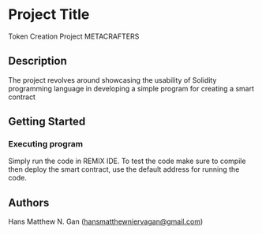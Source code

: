 # Project Title

Token Creation Project METACRAFTERS

## Description

The project revolves around showcasing the usability of Solidity programming language 
in developing a simple program for creating a smart contract

## Getting Started

### Executing program

Simply run the code in REMIX IDE. To test the code make sure to compile then deploy the smart contract, use the default address for running the code.

## Authors
Hans Matthew N. Gan (hansmatthewniervagan@gmail.com)
